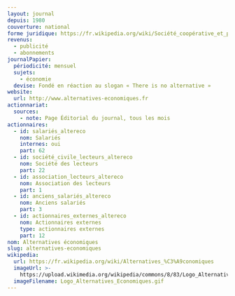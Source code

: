 ```yaml
---
layout: journal
depuis: 1980
couverture: national
forme juridique: https://fr.wikipedia.org/wiki/Société_coopérative_et_participative
revenus:
  - publicité
  - abonnements
journalPapier:
  périodicité: mensuel
  sujets:
    - économie
  devise: Fondé en réaction au slogan « There is no alternative »
website:
  url: http://www.alternatives-economiques.fr
actionnariat:
  sources:
    - note: Page Éditorial du journal, tous les mois
actionnaires:
  - id: salariés_altereco
    nom: Salariés
    internes: oui
    part: 62
  - id: société_civile_lecteurs_altereco
    nom: Société des lecteurs
    part: 22
  - id: association_lecteurs_altereco
    nom: Association des lecteurs
    part: 1
  - id: anciens_salariés_altereco
    nom: Anciens salariés
    part: 3
  - id: actionnaires_externes_altereco
    nom: Actionnaires externes
    type: actionnaires externes
    part: 12
nom: Alternatives économiques
slug: alternatives-economiques
wikipedia:
  url: https://fr.wikipedia.org/wiki/Alternatives_%C3%A9conomiques
  imageUrl: >-
    https://upload.wikimedia.org/wikipedia/commons/8/83/Logo_Alternatives_Economiques.gif
  imageFilename: Logo_Alternatives_Economiques.gif
---
```

